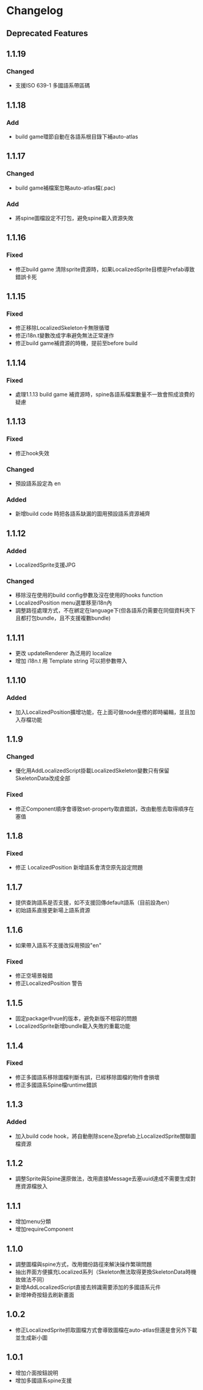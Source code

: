 # Changelog

## Deprecated Features

## 1.1.19
### Changed
- 支援ISO 639-1 多國語系帶區碼

## 1.1.18
### Add
- build game環節自動在各語系根目錄下補auto-atlas

## 1.1.17
### Changed
- build game補檔案忽略auto-atlas檔(.pac)
### Add
- 將spine圖檔設定不打包，避免spine載入資源失敗


## 1.1.16
### Fixed
- 修正build game 清除sprite資源時，如果LocalizedSprite目標是Prefab導致錯誤卡死

## 1.1.15
### Fixed
- 修正移除LocalizedSkeleton卡無限循環
- 修正i18n.t變數改成字串避免無法正常運作
- 修正build game補資源的時機，提前至before build

## 1.1.14
### Fixed
- 處理1.1.13 build game 補資源時，spine各語系檔案數量不一致會照成浪費的疑慮

## 1.1.13
### Fixed
- 修正hook失效
### Changed
- 預設語系設定為 en
### Added
- 新增build code 時把各語系缺漏的圖用預設語系資源補齊

## 1.1.12
### Added
- LocalizedSprite支援JPG
### Changed
- 移除沒在使用的build config參數及沒在使用的hooks function
- LocalizedPosition menu選單移至i18n內
- 調整路徑處理方式，不在綁定在language下(但各語系仍需要在同個資料夾下且都打包bundle，且不支援複數bundle)


## 1.1.11
- 更改 updateRenderer 為泛用的 localize
- 增加 i18n.t 用 Template string 可以把參數帶入

## 1.1.10
### Added
- 加入LocalizedPosition擴增功能，在上面可做node座標的即時編輯，並且加入存檔功能

## 1.1.9
### Changed
- 優化用AddLocalizedScript掛載LocalizedSkeleton變數只有保留SkeletonData改成全部
### Fixed
- 修正Component順序會導致set-property取直錯誤，改由動態去取得順序在塞值

## 1.1.8
### Fixed
- 修正 LocalizedPosition 新增語系會清空原先設定問題

## 1.1.7
- 提供查詢語系是否支援，如不支援回傳default語系（目前設為en）
- 初始語系直接更新場上語系資源

## 1.1.6
- 如果帶入語系不支援改採用預設"en"
### Fixed
- 修正空場景報錯
- 修正LocalizedPosition 警告

## 1.1.5
- 固定package中vue的版本，避免新版不相容的問題
- LocalizedSprite新增bundle載入失敗的重載功能

## 1.1.4
### Fixed
- 修正多國語系移除圖檔判斷有誤，已經移除圖檔的物件會損壞
- 修正多國語系Spine檔runtime錯誤

## 1.1.3
### Added
- 加入build code hook，將自動刪除scene及prefab上LocalizedSprite關聯圖檔資源

## 1.1.2
- 調整Sprite與Spine還原做法，改用直接Message去塞uuid達成不需要生成對應資源檔放入

## 1.1.1
- 增加menu分類
- 增加requireComponent

## 1.1.0
- 調整圖檔與spine方式，改用備份路徑來解決操作繁瑣問題
- 抽出界面方便擴充Localized系列（Skeleton無法取得更換SkeletonData時機故做法不同）
- 新增AddLocalizedScript直接去辨識需要添加的多國語系元件
- 新增神奇按鈕去刷新畫面

## 1.0.2
- 修正LocalizedSprite抓取圖檔方式會導致圖檔在auto-atlas但還是會另外下載並生成新小圖

## 1.0.1
- 增加介面按鈕說明
- 增加多國語系spine支援